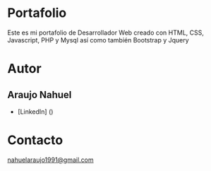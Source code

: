 # Portafolio
Este es mi portafolio de Desarrollador Web
creado con HTML, CSS, Javascript, PHP y Mysql
así como también Bootstrap y Jquery

# Autor
## Araujo Nahuel
* [LinkedIn] ()

# Contacto
nahuelaraujo1991@gmail.com
